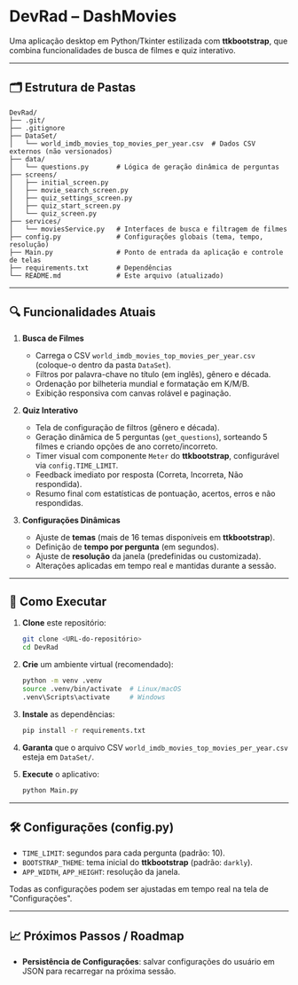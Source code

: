 # DevRad – DashMovies

Uma aplicação desktop em Python/Tkinter estilizada com **ttkbootstrap**, que combina funcionalidades de busca de filmes e quiz interativo.

---

## 🗂️ Estrutura de Pastas

```
DevRad/
├── .git/
├── .gitignore
├── DataSet/
│   └── world_imdb_movies_top_movies_per_year.csv  # Dados CSV externos (não versionados)
├── data/
│   └── questions.py       # Lógica de geração dinâmica de perguntas
├── screens/
│   ├── initial_screen.py
│   ├── movie_search_screen.py
│   ├── quiz_settings_screen.py
│   ├── quiz_start_screen.py
│   └── quiz_screen.py
├── services/
│   └── moviesService.py   # Interfaces de busca e filtragem de filmes
├── config.py              # Configurações globais (tema, tempo, resolução)
├── Main.py                # Ponto de entrada da aplicação e controle de telas
├── requirements.txt       # Dependências
└── README.md              # Este arquivo (atualizado)
```

---

## 🔍 Funcionalidades Atuais

1. **Busca de Filmes**

   * Carrega o CSV `world_imdb_movies_top_movies_per_year.csv` (coloque-o dentro da pasta `DataSet`).
   * Filtros por palavra-chave no título (em inglês), gênero e década.
   * Ordenação por bilheteria mundial e formatação em K/M/B.
   * Exibição responsiva com canvas rolável e paginação.

2. **Quiz Interativo**

   * Tela de configuração de filtros (gênero e década).
   * Geração dinâmica de 5 perguntas (`get_questions`), sorteando 5 filmes e criando opções de ano correto/incorreto.
   * Timer visual com componente `Meter` do **ttkbootstrap**, configurável via `config.TIME_LIMIT`.
   * Feedback imediato por resposta (Correta, Incorreta, Não respondida).
   * Resumo final com estatísticas de pontuação, acertos, erros e não respondidas.

3. **Configurações Dinâmicas**

   * Ajuste de **temas** (mais de 16 temas disponíveis em **ttkbootstrap**).
   * Definição de **tempo por pergunta** (em segundos).
   * Ajuste de **resolução** da janela (predefinidas ou customizada).
   * Alterações aplicadas em tempo real e mantidas durante a sessão.

---

## 🚀 Como Executar

1. **Clone** este repositório:

   ```bash
   git clone <URL-do-repositório>
   cd DevRad
   ```

2. **Crie** um ambiente virtual (recomendado):

   ```bash
   python -m venv .venv
   source .venv/bin/activate  # Linux/macOS
   .venv\Scripts\activate     # Windows
   ```

3. **Instale** as dependências:

   ```bash
   pip install -r requirements.txt
   ```

4. **Garanta** que o arquivo CSV `world_imdb_movies_top_movies_per_year.csv` esteja em `DataSet/`.

5. **Execute** o aplicativo:

   ```bash
   python Main.py
   ```

---

## 🛠️ Configurações (config.py)

* `TIME_LIMIT`: segundos para cada pergunta (padrão: 10).
* `BOOTSTRAP_THEME`: tema inicial do **ttkbootstrap** (padrão: `darkly`).
* `APP_WIDTH`, `APP_HEIGHT`: resolução da janela.

Todas as configurações podem ser ajustadas em tempo real na tela de "Configurações".

---

## 📈 Próximos Passos / Roadmap

* **Persistência de Configurações**: salvar configurações do usuário em JSON para recarregar na próxima sessão.
